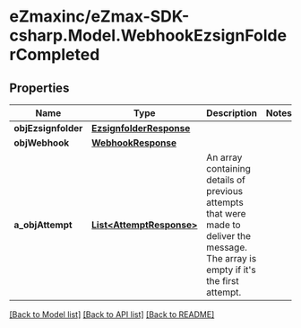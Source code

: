 
# eZmaxinc/eZmax-SDK-csharp.Model.WebhookEzsignFolderCompleted

## Properties

Name | Type | Description | Notes
------------ | ------------- | ------------- | -------------
**objEzsignfolder** | [**EzsignfolderResponse**](EzsignfolderResponse.md) |  | 
**objWebhook** | [**WebhookResponse**](WebhookResponse.md) |  | 
**a_objAttempt** | [**List&lt;AttemptResponse&gt;**](AttemptResponse.md) | An array containing details of previous attempts that were made to deliver the message. The array is empty if it&#39;s the first attempt. | 

[[Back to Model list]](../README.md#documentation-for-models)
[[Back to API list]](../README.md#documentation-for-api-endpoints)
[[Back to README]](../README.md)

